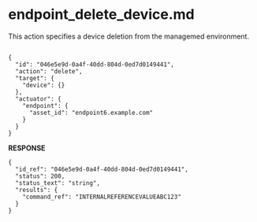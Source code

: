 
# endpoint_delete_device.md

This action specifies a device deletion from the managemed environment.

```

{
  "id": "046e5e9d-0a4f-40dd-804d-0ed7d0149441",
  "action": "delete",
  "target": {
    "device": {}
  },
  "actuator": {
    "endpoint": {
      "asset_id": "endpoint6.example.com"
    }
  }
}
```

**RESPONSE**

```
{
  "id_ref": "046e5e9d-0a4f-40dd-804d-0ed7d0149441",
  "status": 200,
  "status_text": "string",
  "results": {
    "command_ref": "INTERNALREFERENCEVALUEABC123"
  }
}
```
